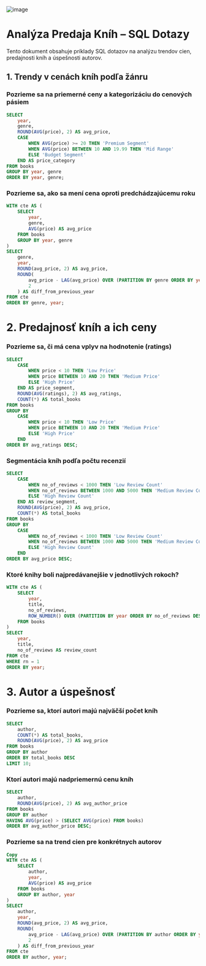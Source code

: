 ![image](https://github.com/user-attachments/assets/4ee6d0db-dddf-4496-9bf7-8464ad3f7204)
# Analýza Predaja Kníh – SQL Dotazy

Tento dokument obsahuje príklady SQL dotazov na analýzu trendov cien, predajnosti kníh a úspešnosti autorov.

## 1. Trendy v cenách kníh podľa žánru

### Pozrieme sa na priemerné ceny a kategorizáciu do cenových pásiem

```sql
SELECT
    year,
    genre,
    ROUND(AVG(price), 2) AS avg_price,
    CASE
        WHEN AVG(price) >= 20 THEN 'Premium Segment'
        WHEN AVG(price) BETWEEN 10 AND 19.99 THEN 'Mid Range'
        ELSE 'Budget Segment'
    END AS price_category
FROM books
GROUP BY year, genre
ORDER BY year, genre;
```
### Pozrieme sa, ako sa mení cena oproti predchádzajúcemu roku
```sql
WITH cte AS (
    SELECT
        year,
        genre,
        AVG(price) AS avg_price
    FROM books
    GROUP BY year, genre
)
SELECT
    genre,
    year,
    ROUND(avg_price, 2) AS avg_price,
    ROUND(
        avg_price - LAG(avg_price) OVER (PARTITION BY genre ORDER BY year), 
        2
    ) AS diff_from_previous_year
FROM cte
ORDER BY genre, year;
```
# 2. Predajnosť kníh a ich ceny
### Pozrieme sa, či má cena vplyv na hodnotenie (ratings)
```sql
SELECT
    CASE 
        WHEN price < 10 THEN 'Low Price'
        WHEN price BETWEEN 10 AND 20 THEN 'Medium Price'
        ELSE 'High Price'
    END AS price_segment,
    ROUND(AVG(ratings), 2) AS avg_ratings,
    COUNT(*) AS total_books
FROM books
GROUP BY
    CASE 
        WHEN price < 10 THEN 'Low Price'
        WHEN price BETWEEN 10 AND 20 THEN 'Medium Price'
        ELSE 'High Price'
    END
ORDER BY avg_ratings DESC;
```
### Segmentácia kníh podľa počtu recenzií
```sql
SELECT
    CASE
        WHEN no_of_reviews < 1000 THEN 'Low Review Count'
        WHEN no_of_reviews BETWEEN 1000 AND 5000 THEN 'Medium Review Count'
        ELSE 'High Review Count'
    END AS review_segment,
    ROUND(AVG(price), 2) AS avg_price,
    COUNT(*) AS total_books
FROM books
GROUP BY
    CASE
        WHEN no_of_reviews < 1000 THEN 'Low Review Count'
        WHEN no_of_reviews BETWEEN 1000 AND 5000 THEN 'Medium Review Count'
        ELSE 'High Review Count'
    END
ORDER BY avg_price DESC;
```
### Ktoré knihy boli najpredávanejšie v jednotlivých rokoch?
```sql
WITH cte AS (
    SELECT
        year,
        title,
        no_of_reviews,
        ROW_NUMBER() OVER (PARTITION BY year ORDER BY no_of_reviews DESC) AS rn
    FROM books
)
SELECT
    year,
    title,
    no_of_reviews AS review_count
FROM cte
WHERE rn = 1
ORDER BY year;
```
# 3. Autor a úspešnosť
### Pozrieme sa, ktorí autori majú najväčší počet kníh
```sql
SELECT
    author,
    COUNT(*) AS total_books,
    ROUND(AVG(price), 2) AS avg_price
FROM books
GROUP BY author
ORDER BY total_books DESC
LIMIT 10;
```
### Ktorí autori majú nadpriemernú cenu kníh
```sql
SELECT
    author,
    ROUND(AVG(price), 2) AS avg_author_price
FROM books
GROUP BY author
HAVING AVG(price) > (SELECT AVG(price) FROM books)
ORDER BY avg_author_price DESC;
```
### Pozrieme sa na trend cien pre konkrétnych autorov
```sql
Copy
WITH cte AS (
    SELECT
        author,
        year,
        AVG(price) AS avg_price
    FROM books
    GROUP BY author, year
)
SELECT
    author,
    year,
    ROUND(avg_price, 2) AS avg_price,
    ROUND(
        avg_price - LAG(avg_price) OVER (PARTITION BY author ORDER BY year), 
        2
    ) AS diff_from_previous_year
FROM cte
ORDER BY author, year;
```
